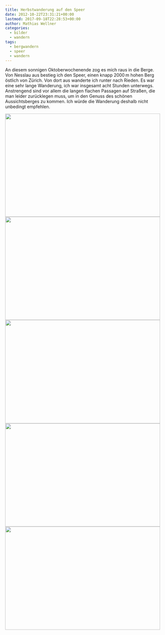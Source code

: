```yaml
---
title: Herbstwanderung auf den Speer
date: 2012-10-22T23:31:21+00:00
lastmod: 2017-09-18T22:28:53+00:00
author: Mathias Wellner
categories:
  - bilder
  - wandern
tags:
  - bergwandern
  - speer
  - wandern
---
```

An diesem sonnigen Oktoberwochenende zog es mich raus in die Berge. Von Nesslau aus bestieg ich den Speer, einen knapp 2000&thinsp;m hohen Berg östlich von Zürich. Von dort aus wanderte ich runter nach Rieden. Es war eine sehr lange Wanderung, ich war insgesamt acht Stunden unterwegs. Anstrengend sind vor allem die langen flachen Passagen auf Straßen, die man leider zurücklegen muss, um in den Genuss des schönen Aussichtsberges zu kommen. Ich würde die Wanderung deshalb nicht unbedingt empfehlen. 

<img src="https://lh6.googleusercontent.com/-c2WhBFmpVz4/UIW6304BqPI/AAAAAAAAApc/aGvBMgr74HM/s800/MW_20121021_0501.jpg" height="333" width="500" />
<img src="https://lh6.googleusercontent.com/-MvtIs6l8x8I/UIW66aQ7SdI/AAAAAAAAAqA/y1bfCstC7Pw/s800/MW_20121021_0506.jpg" height="333" width="500" />
<img src="https://lh5.googleusercontent.com/---IsXcQVdhA/UIW63dCejXI/AAAAAAAAApU/3DGChLzSlYY/s800/MW_20121021_0500.jpg" height="334" width="500" />
<img src="https://lh6.googleusercontent.com/-wAmPW0JaF4s/UIW62twi1AI/AAAAAAAAApM/HRWC79pZjuw/s800/MW_20121021_0498.jpg" height="333" width="500" />
<img src="https://lh5.googleusercontent.com/-wO8Hdg8FiwI/UIW61Oh38JI/AAAAAAAAAo8/5L_tyRisS8o/s800/MW_20121021_0494.jpg" height="333" width="500" />
